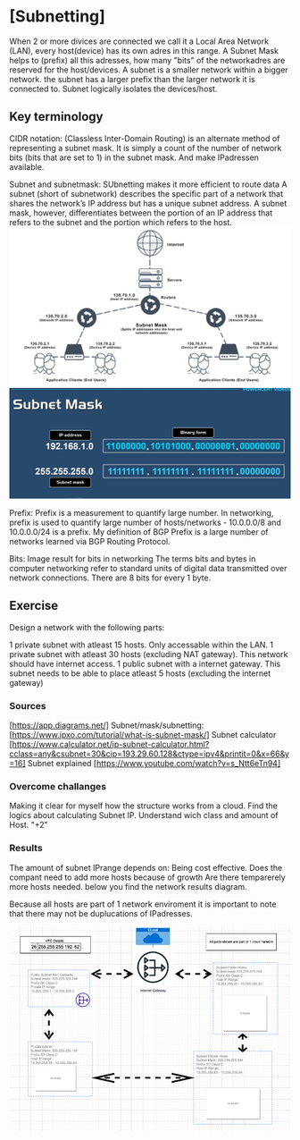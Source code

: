 # [Subnetting]
When 2 or more divices are connected we call it a Local Area Network (LAN), every host(device) has its own adres in this range. A Subnet Mask helps to (prefix) all this adresses, how many "bits" of the networkadres are reserved for the host/devices. A subnet is a smaller network within a bigger network. the subnet has a larger prefix than the larger network it is connected to. Subnet logically isolates the devices/host. 

## Key terminology
CIDR notation: 
(Classless Inter-Domain Routing) is an alternate method of representing a subnet mask. It is simply a count of the number of network bits (bits that are set to 1) in the subnet mask. And make IPadressen available. 

Subnet and subnetmask:
SUbnetting makes it more efficient to route data
A subnet (short of subnetwork) describes the specific part of a network that shares the network’s IP address but has a unique subnet address. 
A subnet mask, however, differentiates between the portion of an IP address that refers to the subnet and the portion which refers to the host.
![subnet](../00_includes/subnet%20mask.png)
![subnetip](../00_includes/subnetipadres.png)

Prefix:
Prefix is a measurement to quantify large number. In networking, prefix is used to quantify large number of hosts/networks - 10.0.0.0/8 and 10.0.0.0/24 is a prefix. My definition of BGP Prefix is a large number of networks learned via BGP Routing Protocol.

Bits:
Image result for bits in networking
The terms bits and bytes in computer networking refer to standard units of digital data transmitted over network connections. There are 8 bits for every 1 byte.

## Exercise
Design a network with the following parts:

1 private subnet with atleast 15 hosts. Only accessable within the LAN.
1 private subnet with atleast 30 hosts (excluding NAT gateway). This network should have internet access.
1 public subnet with a internet gateway. This subnet needs to be able to place atleast 5 hosts (excluding the internet gateway)

### Sources
[https://app.diagrams.net/]
Subnet/mask/subnetting:
[https://www.ipxo.com/tutorial/what-is-subnet-mask/]
Subnet calculator
[https://www.calculator.net/ip-subnet-calculator.html?cclass=any&csubnet=30&cip=193.29.60.128&ctype=ipv4&printit=0&x=66&y=16]
Subnet explained
[https://www.youtube.com/watch?v=s_Ntt6eTn94]

### Overcome challanges
Making it clear for myself how the structure works from a cloud. Find the logics about calculating Subnet IP. Understand wich class and amount of Host. "+2" 

### Results
The amount of subnet IPrange depends on:
Being cost effective. 
Does the compant need to add more hosts because of growth
Are there temparerely more hosts needed. 
below you find the network results diagram.

Because all hosts are part of 1 network enviroment it is important to note that there may not be duplucations of IPadresses.

![subnetdiagram](../00_includes/SubnetDiagram.png)
